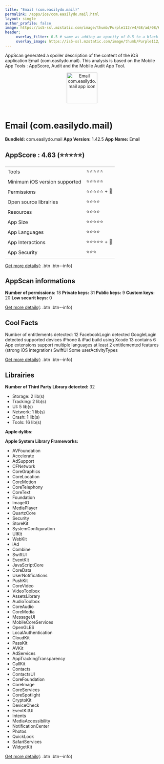 ```yaml
---
title: "Email (com.easilydo.mail)"
permalink: /apps/ios/com.easilydo.mail.html
layout: single
author_profile: false
image: https://is5-ssl.mzstatic.com/image/thumb/Purple112/v4/68/ad/08/68ad0857-d99a-1d73-21dd-1f7623328772/ios-app-icon-1x_U007emarketing-0-7-0-85-220.png/512x512bb.jpg
header: 
     overlay_filter: 0.5 # same as adding an opacity of 0.5 to a black background
     overlay_image: https://is5-ssl.mzstatic.com/image/thumb/Purple112/v4/68/ad/08/68ad0857-d99a-1d73-21dd-1f7623328772/ios-app-icon-1x_U007emarketing-0-7-0-85-220.png/512x512bb.jpg
---
```

AppScan generated a spoiler description of the content of the iOS application Email (com.easilydo.mail). This analysis is based on the Mobile App Tools : AppScore, Audit and the Mobile Audit App Tool.

  
  
<div style="text-align: center;"><img src="https://is5-ssl.mzstatic.com/image/thumb/Purple112/v4/68/ad/08/68ad0857-d99a-1d73-21dd-1f7623328772/ios-app-icon-1x_U007emarketing-0-7-0-85-220.png/512x512bb.jpg" width="100" height="100" alt="Email com.easilydo.mail app icon"></div></br>
  
# Email (com.easilydo.mail)

**BundleId:** com.easilydo.mail
**App Version:** 1.42.5
**App Name:** Email


## AppScore : 4.63 (⭐️⭐️⭐️⭐️⭐️) 

<table>
<tr><td> Tools </td><td> ⭐️⭐️⭐️⭐️⭐️ </td></tr>
<tr><td> Minimum iOS version supported </td><td> ⭐️⭐️⭐️⭐️⭐️ </td></tr>
<tr><td> Permissions </td><td> ⭐️⭐️⭐️⭐️⭐️ + 🌟 </td></tr>
<tr><td> Open source librairies </td><td> ⭐️⭐️⭐️⭐️ </td></tr>
<tr><td> Resources </td><td> ⭐️⭐️⭐️⭐️ </td></tr>
<tr><td> App Size </td><td> ⭐️⭐️⭐️⭐️⭐️ </td></tr>
<tr><td> App Languages </td><td> ⭐️⭐️⭐️⭐️ </td></tr>
<tr><td> App Interactions </td><td> ⭐️⭐️⭐️⭐️⭐️ + 🌟 </td></tr>
<tr><td> App Security </td><td> ⭐️⭐️⭐️ </td></tr>
</table>

[Get more details](/pricing.html){: .btn .btn--info}  
  
## AppScan informations 

**Number of permissions:** 18
**Private keys:** 31
**Public keys:** 9
**Custom keys:** 20
**Low securit keys:** 0
  
[Get more details](/pricing.html){: .btn .btn--info}

## Cool Facts

Number of entitlements detected: 12
FacebookLogin detected
GoogleLogin detected
supported devices iPhone & iPad
build using Xcode 13
contains 6 App extensions
support multiple languages
at least 2 entitlemented features (strong iOS integration)
SwiftUI
Some userActivityTypes
  
[Get more details](/pricing.html){: .btn .btn--info}

## Librairies 
**Number of Third Party Library detected:** 32
- Storage: 2 lib(s)
- Tracking: 2 lib(s)
- UI: 5 lib(s)
- Network: 1 lib(s)
- Crash: 1 lib(s)
- Tools: 16 lib(s)

**Apple dylibs:**


**Apple System Library Frameworks:**
- AVFoundation
- Accelerate
- AdSupport
- CFNetwork
- CoreGraphics
- CoreLocation
- CoreMotion
- CoreTelephony
- CoreText
- Foundation
- ImageIO
- MediaPlayer
- QuartzCore
- Security
- StoreKit
- SystemConfiguration
- UIKit
- WebKit
- iAd
- Combine
- SwiftUI
- EventKit
- JavaScriptCore
- CoreData
- UserNotifications
- PushKit
- CoreVideo
- VideoToolbox
- AssetsLibrary
- AudioToolbox
- CoreAudio
- CoreMedia
- MessageUI
- MobileCoreServices
- OpenGLES
- LocalAuthentication
- CloudKit
- PassKit
- AVKit
- AdServices
- AppTrackingTransparency
- CallKit
- Contacts
- ContactsUI
- CoreFoundation
- CoreImage
- CoreServices
- CoreSpotlight
- CryptoKit
- DeviceCheck
- EventKitUI
- Intents
- MediaAccessibility
- NotificationCenter
- Photos
- QuickLook
- SafariServices
- WidgetKit


  
[Get more details](/pricing.html){: .btn .btn--info}

